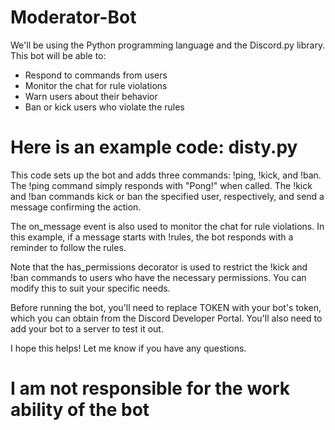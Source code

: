 # Moderator-Bot

We'll be using the Python programming language and the Discord.py library. This bot will be able to:

* Respond to commands from users
* Monitor the chat for rule violations
* Warn users about their behavior
* Ban or kick users who violate the rules

# Here is an example code: disty.py


This code sets up the bot and adds three commands: !ping, !kick, and !ban. The !ping command simply responds with "Pong!" when called. The !kick and !ban commands kick or ban the specified user, respectively, and send a message confirming the action.

The on_message event is also used to monitor the chat for rule violations. In this example, if a message starts with !rules, the bot responds with a reminder to follow the rules.

Note that the has_permissions decorator is used to restrict the !kick and !ban commands to users who have the necessary permissions. You can modify this to suit your specific needs.

Before running the bot, you'll need to replace TOKEN with your bot's token, which you can obtain from the Discord Developer Portal. You'll also need to add your bot to a server to test it out.

I hope this helps! Let me know if you have any questions.

# I am not responsible for the work ability of the bot
